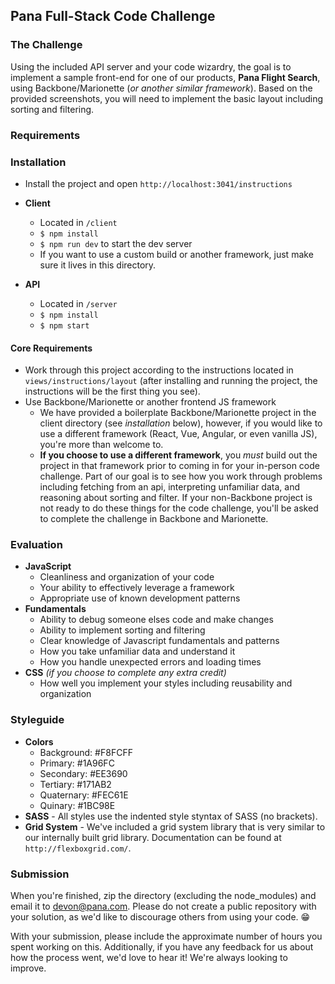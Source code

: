 ## Pana Full-Stack Code Challenge

### The Challenge

Using the included API server and your code wizardry, the goal is to implement a sample front-end for one of our products, **Pana Flight Search**, using Backbone/Marionette (_or another similar framework_). Based on the provided screenshots, you will need to implement the basic layout including sorting and filtering.

### Requirements

### Installation

- Install the project and open `http://localhost:3041/instructions`

- **Client**
  - Located in `/client`
  - `$ npm install`
  - `$ npm run dev` to start the dev server
  - If you want to use a custom build or another framework, just make sure it lives in this directory.
- **API**
  - Located in `/server`
  - `$ npm install`
  - `$ npm start`

#### Core Requirements

- Work through this project according to the instructions located in `views/instructions/layout` (after installing and running the project, the instructions will be the first thing you see).
- Use Backbone/Marionette or another frontend JS framework
  - We have provided a boilerplate Backbone/Marionette project in the client directory (see _installation_ below), however, if you would like to use a different framework (React, Vue, Angular, or even vanilla JS), you're more than welcome to.
  - **If you choose to use a different framework**, you _must_ build out the project in that framework prior to coming in for your in-person code challenge. Part of our goal is to see how you work through problems including fetching from an api, interpreting unfamiliar data, and reasoning about sorting and filter. If your non-Backbone project is not ready to do these things for the code challenge, you'll be asked to complete the challenge in Backbone and Marionette.

### Evaluation

- **JavaScript**
  - Cleanliness and organization of your code
  - Your ability to effectively leverage a framework
  - Appropriate use of known development patterns
- **Fundamentals**
  - Ability to debug someone elses code and make changes
  - Ability to implement sorting and filtering
  - Clear knowledge of Javascript fundamentals and patterns
  - How you take unfamiliar data and understand it
  - How you handle unexpected errors and loading times
- **CSS** _(if you choose to complete any extra credit)_
  - How well you implement your styles including reusability and organization

### Styleguide

- **Colors**
  - Background: #F8FCFF
  - Primary: #1A96FC
  - Secondary: #EE3690
  - Tertiary: #171AB2
  - Quaternary: #FEC61E
  - Quinary: #1BC98E
- **SASS** - All styles use the indented style styntax of SASS (no brackets).
- **Grid System** - We've included a grid system library that is very similar to our internally built grid library. Documentation can be found at `http://flexboxgrid.com/`.

### Submission

When you're finished, zip the directory (excluding the node_modules) and email it to devon@pana.com. Please do not create a public repository with your solution, as we'd like to discourage others from using your code. 😁

With your submission, please include the approximate number of hours you spent working on this. Additionally, if you have any feedback for us about how the process went, we'd love to hear it! We're always looking to improve.
